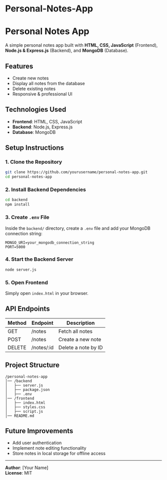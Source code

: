 # Personal-Notes-App
# Personal Notes App

A simple personal notes app built with **HTML, CSS, JavaScript** (Frontend), **Node.js & Express.js** (Backend), and **MongoDB** (Database).

## Features
- Create new notes
- Display all notes from the database
- Delete existing notes
- Responsive & professional UI

## Technologies Used
- **Frontend**: HTML, CSS, JavaScript
- **Backend**: Node.js, Express.js
- **Database**: MongoDB

## Setup Instructions

### 1. Clone the Repository
```sh
git clone https://github.com/yourusername/personal-notes-app.git
cd personal-notes-app
```

### 2. Install Backend Dependencies
```sh
cd backend
npm install
```

### 3. Create `.env` File
Inside the `backend/` directory, create a `.env` file and add your MongoDB connection string:
```
MONGO_URI=your_mongodb_connection_string
PORT=5000
```

### 4. Start the Backend Server
```sh
node server.js
```

### 5. Open Frontend
Simply open `index.html` in your browser.

## API Endpoints
| Method | Endpoint    | Description          |
|--------|------------|----------------------|
| GET    | /notes     | Fetch all notes      |
| POST   | /notes     | Create a new note    |
| DELETE | /notes/:id | Delete a note by ID  |

## Project Structure
```
/personal-notes-app
│── /backend
│   ├── server.js
│   ├── package.json
│   ├── .env
│── /frontend
│   ├── index.html
│   ├── styles.css
│   ├── script.js
│── README.md
```

## Future Improvements
- Add user authentication
- Implement note editing functionality
- Store notes in local storage for offline access

---
**Author**: [Your Name]  
**License**: MIT

